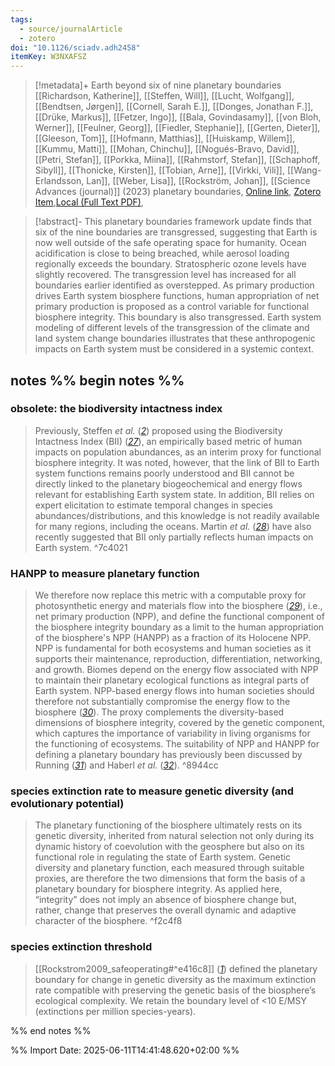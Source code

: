 ```yaml
---
tags:
  - source/journalArticle
  - zotero
doi: "10.1126/sciadv.adh2458"
itemKey: W3NXAFSZ
---
```

>[!metadata]+
> Earth beyond six of nine planetary boundaries
> [[Richardson, Katherine]], [[Steffen, Will]], [[Lucht, Wolfgang]], [[Bendtsen, Jørgen]], [[Cornell, Sarah E.]], [[Donges, Jonathan F.]], [[Drüke, Markus]], [[Fetzer, Ingo]], [[Bala, Govindasamy]], [[von Bloh, Werner]], [[Feulner, Georg]], [[Fiedler, Stephanie]], [[Gerten, Dieter]], [[Gleeson, Tom]], [[Hofmann, Matthias]], [[Huiskamp, Willem]], [[Kummu, Matti]], [[Mohan, Chinchu]], [[Nogués-Bravo, David]], [[Petri, Stefan]], [[Porkka, Miina]], [[Rahmstorf, Stefan]], [[Schaphoff, Sibyll]], [[Thonicke, Kirsten]], [[Tobian, Arne]], [[Virkki, Vili]], [[Wang-Erlandsson, Lan]], [[Weber, Lisa]], [[Rockström, Johan]], 
> [[Science Advances (journal)]] (2023)
> planetary boundaries, 
> [Online link](https://www.science.org/doi/10.1126/sciadv.adh2458), [Zotero Item](zotero://select/library/items/W3NXAFSZ),[Local (Full Text PDF)](file://C:/Users/aburg/Documents/references/zotero/storage/CZXMXEX4/Richardson2023_Earthsix.pdf), 


>[!abstract]-
>This planetary boundaries framework update finds that six of the nine boundaries are transgressed, suggesting that Earth is now well outside of the safe operating space for humanity. Ocean acidification is close to being breached, while aerosol loading regionally exceeds the boundary. Stratospheric ozone levels have slightly recovered. The transgression level has increased for all boundaries earlier identified as overstepped. As primary production drives Earth system biosphere functions, human appropriation of net primary production is proposed as a control variable for functional biosphere integrity. This boundary is also transgressed. Earth system modeling of different levels of the transgression of the climate and land system change boundaries illustrates that these anthropogenic impacts on Earth system must be considered in a systemic context.

## notes %% begin notes %%
### obsolete: the biodiversity intactness index
>Previously, Steffen _et al._ ([_2_](https://www.science.org/doi/10.1126/sciadv.adh2458#core-collateral-R2)) proposed using the Biodiversity Intactness Index (BII) ([_27_](https://www.science.org/doi/10.1126/sciadv.adh2458#core-collateral-R27)), an empirically based metric of human impacts on population abundances, as an interim proxy for functional biosphere integrity. It was noted, however, that the link of BII to Earth system functions remains poorly understood and BII cannot be directly linked to the planetary biogeochemical and energy flows relevant for establishing Earth system state. In addition, BII relies on expert elicitation to estimate temporal changes in species abundances/distributions, and this knowledge is not readily available for many regions, including the oceans. Martin _et al._ ([_28_](https://www.science.org/doi/10.1126/sciadv.adh2458#core-collateral-R28)) have also recently suggested that BII only partially reflects human impacts on Earth system.
^7c4021
### HANPP to measure planetary function
> We therefore now replace this metric with a computable proxy for photosynthetic energy and materials flow into the biosphere ([_29_](https://www.science.org/doi/10.1126/sciadv.adh2458#core-collateral-R29)), i.e., net primary production (NPP), and define the functional component of the biosphere integrity boundary as a limit to the human appropriation of the biosphere's NPP (HANPP) as a fraction of its Holocene NPP. NPP is fundamental for both ecosystems and human societies as it supports their maintenance, reproduction, differentiation, networking, and growth. Biomes depend on the energy flow associated with NPP to maintain their planetary ecological functions as integral parts of Earth system. NPP-based energy flows into human societies should therefore not substantially compromise the energy flow to the biosphere ([_30_](https://www.science.org/doi/10.1126/sciadv.adh2458#core-collateral-R30)). The proxy complements the diversity-based dimensions of biosphere integrity, covered by the genetic component, which captures the importance of variability in living organisms for the functioning of ecosystems. The suitability of NPP and HANPP for defining a planetary boundary has previously been discussed by Running ([_31_](https://www.science.org/doi/10.1126/sciadv.adh2458#core-collateral-R31)) and Haberl _et al._ ([_32_](https://www.science.org/doi/10.1126/sciadv.adh2458#core-collateral-R32)).
^8944cc
### species extinction rate to measure genetic diversity (and evolutionary potential)
> The planetary functioning of the biosphere ultimately rests on its genetic diversity, inherited from natural selection not only during its dynamic history of coevolution with the geosphere but also on its functional role in regulating the state of Earth system. Genetic diversity and planetary function, each measured through suitable proxies, are therefore the two dimensions that form the basis of a planetary boundary for biosphere integrity. As applied here, “integrity” does not imply an absence of biosphere change but, rather, change that preserves the overall dynamic and adaptive character of the biosphere.
^f2c4f8
### species extinction threshold
> [[Rockstrom2009_safeoperating#^e416c8]] ([_1_](https://www.science.org/doi/10.1126/sciadv.adh2458#core-collateral-R1)) defined the planetary boundary for change in genetic diversity as the maximum extinction rate compatible with preserving the genetic basis of the biosphere’s ecological complexity. We retain the boundary level of <10 E/MSY (extinctions per million species-years).


%% end notes %%

%% Import Date: 2025-06-11T14:41:48.620+02:00 %%

